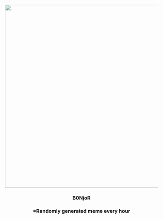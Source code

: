 <p align="center">
        <img src="https://i.redd.it/mq7mjtc21lt91.jpg" width="600" height="600">
        </p>
        <h3 align="center">B0NjoR</h3>
        <h3 align="center">*Randomly generated meme every hour</h3>
    